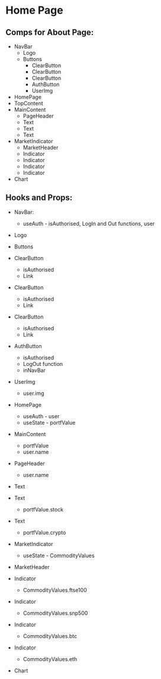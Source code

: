 # Home Page

## Comps for About Page:

- NavBar
  - Logo
  - Buttons
    - ClearButton
    - ClearButton
    - ClearButton
    - AuthButton
    - UserImg
- HomePage
- TopContent
- MainContent
  - PageHeader
  - Text
  - Text
  - Text
- MarketIndicator
  - MarketHeader
  - Indicator
  - Indicator
  - Indicator
  - Indicator
- Chart

## Hooks and Props:

- NavBar:
  - useAuth - isAuthorised, LogIn and Out functions, user
- Logo
- Buttons
- ClearButton
  - isAuthorised
  - Link
- ClearButton
  - isAuthorised
  - Link
- ClearButton
  - isAuthorised
  - Link
- AuthButton
  - isAuthorised
  - LogOut function
  - inNavBar
- UserImg

  - user.img

- HomePage
  - useAuth - user
  - useState - portfValue
- MainContent
  - portfValue
  - user.name
- PageHeader
  - user.name
- Text
- Text
  - portfValue.stock
- Text
  - portfValue.crypto
- MarketIndicator
  - useState - CommodityValues
- MarketHeader
- Indicator
  - CommodityValues.ftse100
- Indicator
  - CommodityValues.snp500
- Indicator
  - CommodityValues.btc
- Indicator
  - CommodityValues.eth
- Chart
